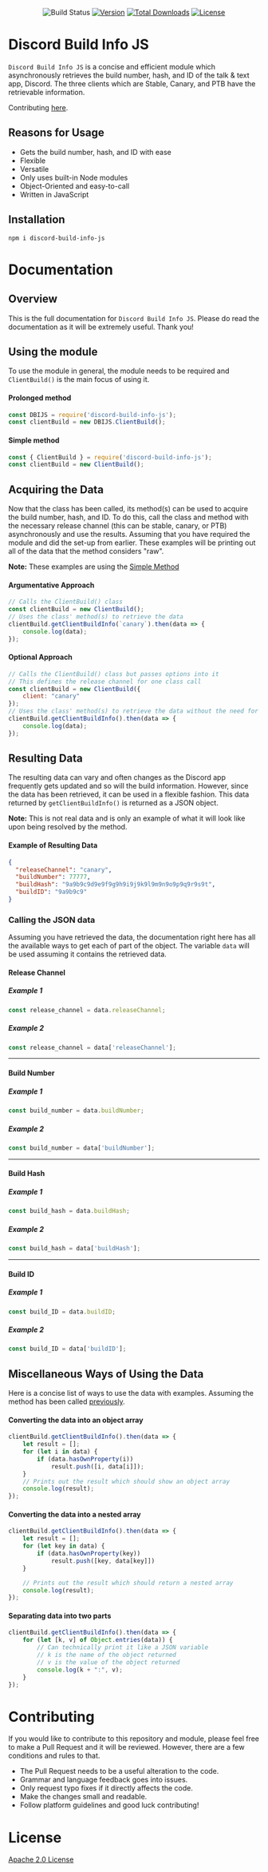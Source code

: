<div align="center">
  <p>
    <img src="https://github.com/KaNguy/Discord-Build-Info-JS/workflows/discord-build-info-js/badge.svg" alt="Build Status" /></a>
    <a href="https://www.npmjs.com/package/discord-build-info-js"><img src="https://img.shields.io/npm/v/discord-build-info-js" alt="Version" /></a>
    <a href=""><img src="https://img.shields.io/npm/dt/discord-build-info-js.svg" alt="Total Downloads" /></a>
    <a href="LICENSE.md"><img src="https://img.shields.io/github/license/KaNguy/discord-build-info-js?color=007ace" alt="License" /></a>
  </p>
</div>

# Discord Build Info JS

`Discord Build Info JS` is a concise and efficient module which asynchronously retrieves the build number, hash, and ID of the talk & text app, Discord. The three clients which are Stable, Canary, and PTB have the retrievable information.  

Contributing [here](https://github.com/KaNguy/Discord-Build-Info-JS/blob/master/README.md#contributing).



## Reasons for Usage
- Gets the build number, hash, and ID with ease
- Flexible 
- Versatile
- Only uses built-in Node modules
- Object-Oriented and easy-to-call
- Written in JavaScript

## Installation
`npm i discord-build-info-js`

# Documentation
## Overview
This is the full documentation for `Discord Build Info JS`. Please do read the documentation as it will be extremely useful. Thank you!

## Using the module
To use the module in general, the module needs to be required and `ClientBuild()` is the main focus of using it.  

#### Prolonged method
```js
const DBIJS = require('discord-build-info-js'); 
const clientBuild = new DBIJS.ClientBuild();
```  
#### Simple method
```js
const { ClientBuild } = require('discord-build-info-js');
const clientBuild = new ClientBuild();
```  
## Acquiring the Data
Now that the class has been called, its method(s) can be used to acquire the build number, hash, and ID. To do this, call the class and method with the necessary release channel (this can be stable, canary, or PTB) asynchronously and use the results. Assuming that you have required the module and did the set-up from earlier. These examples will be printing out all of the data that the method considers "raw".  

**Note:** These examples are using the [Simple Method](https://github.com/KaNguy/Discord-Build-Info-JS/blob/master/README.md#simple-method)


#### Argumentative Approach
```js
// Calls the ClientBuild() class
const clientBuild = new ClientBuild();
// Uses the class' method(s) to retrieve the data
clientBuild.getClientBuildInfo(`canary`).then(data => {
    console.log(data);
});
```  
 
#### Optional Approach
```js
// Calls the ClientBuild() class but passes options into it 
// This defines the release channel for one class call
const clientBuild = new ClientBuild({ 
    client: "canary"
});
// Uses the class' method(s) to retrieve the data without the need for arguments
clientBuild.getClientBuildInfo().then(data => {
    console.log(data);
});
```

## Resulting Data
The resulting data can vary and often changes as the Discord app frequently gets updated and so will the build information. However, since the data has been retrieved, it can be used in a flexible fashion. This data returned by `getClientBuildInfo()` is returned as a JSON object.

**Note:** This is not real data and is only an example of what it will look like upon being resolved by the method.
#### Example of Resulting Data 
```json
{
  "releaseChannel": "canary",
  "buildNumber": 77777,
  "buildHash": "9a9b9c9d9e9f9g9h9i9j9k9l9m9n9o9p9q9r9s9t",
  "buildID": "9a9b9c9"
}
```
### Calling the JSON data
Assuming you have retrieved the data, the documentation right here has all the available ways to get each of part of the object. The variable `data` will be used assuming it contains the retrieved data.
#### Release Channel
##### Example 1
```js
const release_channel = data.releaseChannel;
```
##### Example 2
```js
const release_channel = data['releaseChannel'];
```  
--- 
#### Build Number
##### Example 1
```js
const build_number = data.buildNumber;
```
##### Example 2
```js
const build_number = data['buildNumber'];
```  
---
#### Build Hash
##### Example 1
```js
const build_hash = data.buildHash;
```
##### Example 2
```js
const build_hash = data['buildHash'];
```  
---
#### Build ID
##### Example 1
```js
const build_ID = data.buildID;
```
##### Example 2
```js
const build_ID = data['buildID'];
```


## Miscellaneous Ways of Using the Data
Here is a concise list of ways to use the data with examples. Assuming the method has been called [previously](https://github.com/KaNguy/Discord-Build-Info-JS/blob/master/README.md#acquiring-the-data).

#### Converting the data into an object array
```js
clientBuild.getClientBuildInfo().then(data => {
    let result = [];
    for (let i in data) {
        if (data.hasOwnProperty(i))
            result.push([i, data[i]]);
    }
    // Prints out the result which should show an object array
    console.log(result);
});
```  

#### Converting the data into a nested array
```js
clientBuild.getClientBuildInfo().then(data => {
    let result = [];
    for (let key in data) {
        if (data.hasOwnProperty(key))
            result.push([key, data[key]])
    }

    // Prints out the result which should return a nested array
    console.log(result);
});
```  

#### Separating data into two parts
```js
clientBuild.getClientBuildInfo().then(data => {
    for (let [k, v] of Object.entries(data)) {
        // Can technically print it like a JSON variable
        // k is the name of the object returned
        // v is the value of the object returned 
        console.log(k + ":", v);
    }
});
```

# Contributing 
If you would like to contribute to this repository and module, please feel free to make a Pull Request and it will be reviewed. However, there are a few conditions and rules to that.
- The Pull Request needs to be a useful alteration to the code.
- Grammar and language feedback goes into issues.
- Only request typo fixes if it directly affects the code.
- Make the changes small and readable.
- Follow platform guidelines and good luck contributing!

# License 
[Apache 2.0 License](https://github.com/KaNguy/Discord-Build-Info-JS/blob/master/LICENSE.md)
